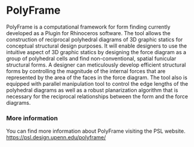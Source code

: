 # PolyFrame
PolyFrame is a computational framework for form finding currently developed as a Plugin for Rhinoceros software. The tool allows the construction of reciprocal polyhedral diagrams of 3D graphic statics for conceptual structural design purposes. It will enable designers to use the intuitive aspect of 3D graphic statics by designing the force diagram as a group of polyhedral cells and find non-conventional, spatial funicular structural forms. A designer can meticulously develop efficient structural forms by controlling the magnitude of the internal forces that are represented by the area of the faces in the force diagram. The tool also is equipped with parallel manipulation tool to control the edge lengths of the polyhedral diagrams as well as a robust planarization algorithm that is necessary for the reciprocal relationships between the form and the force diagrams.

### More information 
You can find more information about PolyFrame visiting the PSL website. 
https://psl.design.upenn.edu/polyframe/
